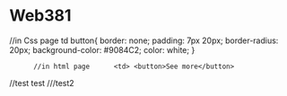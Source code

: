 # Web381

//in Css page
td button{
    border: none;
    padding: 7px 20px;
    border-radius: 20px;
    background-color: #9084C2;
    color: white;
}

          //in html page      <td> <button>See more</button>
//test test
///test2